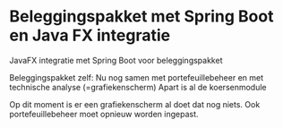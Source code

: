 # Beleggingspakket met Spring Boot en Java FX integratie 

JavaFX integratie met Spring Boot voor beleggingspakket

Beleggingspakket zelf:
Nu nog samen met portefeuillebeheer en met technische analyse (=grafiekenscherm)
Apart is al de koersenmodule

Op dit moment is er een grafiekenscherm al doet dat nog niets.
Ook portefeuillebeheer moet opnieuw worden ingepast.
